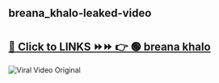 
 ## breana_khalo-leaked-video 

# <h2><a href="https://clipsfans.com/breana_khalo&ref=git">🔗 Click to LINKS ⏩⏩ 👉 🟢 breana khalo </a></h2>

<a href="https://clipsfans.com/breana_khalo&ref=git" rel="nofollow" data-target="animated-image.originalLink"><img src="https://i.ibb.co.com/xMMVF88/686577567.gif" alt="Viral Video Original" style="max-width: 100%; display: inline-block;" data-target="animated-image.originalImage"></a>
